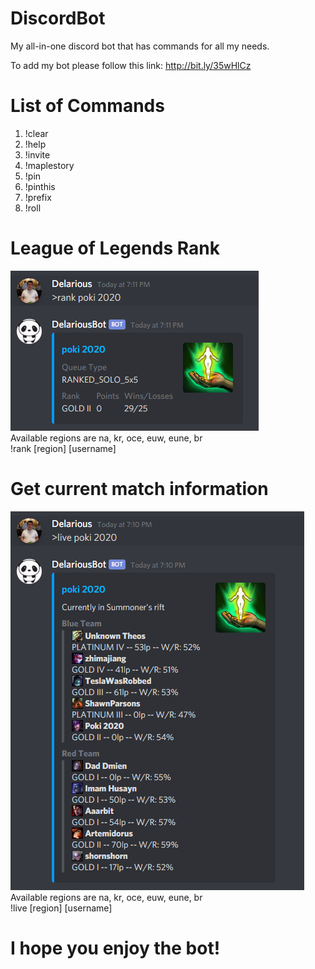 # DiscordBot
My all-in-one discord bot that has commands for all my needs.

To add my bot please follow this link: http://bit.ly/35wHlCz

# List of Commands
1) !clear <br />
2) !help <br />
3) !invite <br />
4) !maplestory <br />
5) !pin <br />
6) !pinthis <br />
7) !prefix <br />
8) !roll <br />

# League of Legends Rank
![rank command](https://github.com/FlyingViet/DiscordBot/blob/master/src/Images/rank.PNG)  <br />
Available regions are na, kr, oce, euw, eune, br <br />
!rank \[region] \[username]
# Get current match information
![live command](https://github.com/FlyingViet/DiscordBot/blob/master/src/Images/live.PNG)  <br />
Available regions are na, kr, oce, euw, eune, br <br />
!live \[region] \[username]

# I hope you enjoy the bot!
